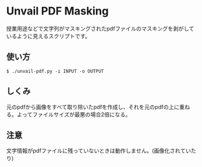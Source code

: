 # Unvail PDF Masking

授業用途などで文字列がマスキングされたpdfファイルのマスキングを剥がしているように見えるスクリプトです。

## 使い方
```
$ ./unvail-pdf.py -i INPUT -o OUTPUT
```

## しくみ
元のpdfから画像をすべて取り除いたpdfを作成し、それを元のpdfの上に重ねる。よってファイルサイズが最悪の場合2倍になる。

## 注意
文字情報がpdfファイルに残っていないときは動作しません。(画像化されていたり)